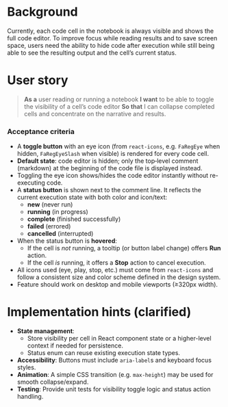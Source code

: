 # Background

Currently, each code cell in the notebook is always visible and shows the full code editor. To improve focus while reading results and to save screen space, users need the ability to hide code after execution while still being able to see the resulting output and the cell’s current status.

# User story

> **As a** user reading or running a notebook
> **I want** to be able to toggle the visibility of a cell’s code editor
> **So that** I can collapse completed cells and concentrate on the narrative and results.

### Acceptance criteria

- A **toggle button** with an eye icon (from `react-icons`, e.g. `FaRegEye` when hidden, `FaRegEyeSlash` when visible) is rendered for every code cell.
- **Default state**: code editor is hidden; only the top‐level comment (markdown) at the beginning of the code file is displayed instead.
- Toggling the eye icon shows/hides the code editor instantly without re-executing code.
- A **status button** is shown next to the comment line. It reflects the current execution state with both color and icon/text:
  - **new** (never run)
  - **running** (in progress)
  - **complete** (finished successfully)
  - **failed** (errored)
  - **cancelled** (interrupted)
- When the status button is **hovered**:
  - If the cell is _not_ running, a tooltip (or button label change) offers **Run** action.
  - If the cell _is_ running, it offers a **Stop** action to cancel execution.
- All icons used (eye, play, stop, etc.) must come from `react-icons` and follow a consistent size and color scheme defined in the design system.
- Feature should work on desktop and mobile viewports (≥320px width).

# Implementation hints (clarified)

- **State management**:
  - Store visibility per cell in React component state or a higher-level context if needed for persistence.
  - Status enum can reuse existing execution state types.
- **Accessibility**: Buttons must include `aria-label`s and keyboard focus styles.
- **Animation**: A simple CSS transition (e.g. `max-height`) may be used for smooth collapse/expand.
- **Testing**: Provide unit tests for visibility toggle logic and status action handling.
